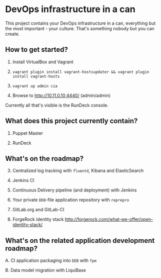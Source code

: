 # DevOps infrastructure in a can

This project contains your DevOps infrastructure in a can, everything but
the most important - your culture. That's something nobody but you can create.

## How to get started?

1. Install VirtualBox and Vagrant

2. ``vagrant plugin install vagrant-hostsupdater && vagrant plugin install vagrant-hosts``

3. ``vagrant up admin cia``

4. Browse to http://10.11.0.10:4440/ (admin/admin)

Currently all that's visible is the RunDeck console.

## What does this project currently contain?

1. Puppet Master

2. RunDeck

## What's on the roadmap?

3. Centralized log tracking with ``fluentd``, Kibana and ElasticSearch

4. Jenkins CI

5. Continuous Delivery pipeline (and deployment) with Jenkins

6. Your private ``DEB``-file application repository with ``reprepro``

7. GitLab.org and GitLab-CI

8. ForgeRock identity stack http://forgerock.com/what-we-offer/open-identity-stack/

## What's on the related application development roadmap?

A. CI application packaging into ``DEB`` with ``fpm``

B. Data model migration with LiquiBase



